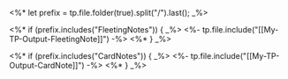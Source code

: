 <%*
let prefix = tp.file.folder(true).split("/").last(); _%>

<%*
if (prefix.includes("FleetingNotes")) { _%>
<%- tp.file.include("[[My-TP-Output-FleetingNote]]") -%>
<%* } _%>

<%*
if (prefix.includes("CardNotes")) { _%>
<%- tp.file.include("[[My-TP-Output-CardNote]]") -%>
<%* } _%> 